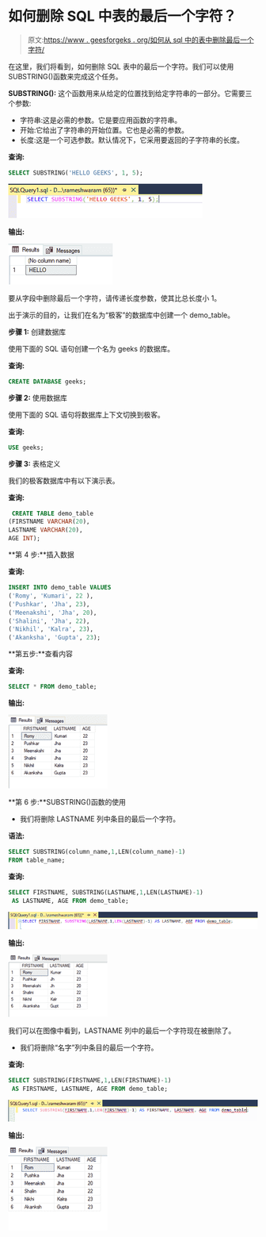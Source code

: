 # 如何删除 SQL 中表的最后一个字符？

> 原文:[https://www . geesforgeks . org/如何从 sql 中的表中删除最后一个字符/](https://www.geeksforgeeks.org/how-to-remove-the-last-character-from-a-table-in-sql/)

在这里，我们将看到，如何删除 SQL 表中的最后一个字符。我们可以使用 SUBSTRING()函数来完成这个任务。

**SUBSTRING():** 这个函数用来从给定的位置找到给定字符串的一部分。它需要三个参数:

*   字符串:这是必需的参数。它是要应用函数的字符串。
*   开始:它给出了字符串的开始位置。它也是必需的参数。
*   长度:这是一个可选参数。默认情况下，它采用要返回的子字符串的长度。

**查询:**

```sql
SELECT SUBSTRING('HELLO GEEKS', 1, 5);
```

![](img/6e720625008ab9221d28c0497a091fd7.png)

**输出:**

![](img/59b6fe1d02d84359dad6e15f0c447b02.png)

要从字段中删除最后一个字符，请传递长度参数，使其比总长度小 1。

出于演示的目的，让我们在名为“极客”的数据库中创建一个 demo_table。

**步骤 1:** 创建数据库

使用下面的 SQL 语句创建一个名为 geeks 的数据库。

**查询:**

```sql
CREATE DATABASE geeks;
```

**步骤 2:** 使用数据库

使用下面的 SQL 语句将数据库上下文切换到极客。

**查询:**

```sql
USE geeks;
```

**步骤 3:** 表格定义

我们的极客数据库中有以下演示表。

**查询:**

```sql
 CREATE TABLE demo_table
(FIRSTNAME VARCHAR(20),
LASTNAME VARCHAR(20),
AGE INT);
```

**第 4 步:**插入数据

**查询:**

```sql
INSERT INTO demo_table VALUES
('Romy', 'Kumari', 22 ),
('Pushkar', 'Jha', 23),  
('Meenakshi', 'Jha', 20),
('Shalini', 'Jha', 22),
('Nikhil', 'Kalra', 23),
('Akanksha', 'Gupta', 23);
```

**第五步:**查看内容

**查询:**

```sql
SELECT * FROM demo_table;
```

**输出:**

![](img/da721029b8453c83a9231bd4acb4a761.png)

**第 6 步:**SUBSTRING()函数的使用

*   我们将删除 LASTNAME 列中条目的最后一个字符。

**语法:**

```sql
SELECT SUBSTRING(column_name,1,LEN(column_name)-1) 
FROM table_name;
```

**查询:**

```sql
SELECT FIRSTNAME, SUBSTRING(LASTNAME,1,LEN(LASTNAME)-1)
 AS LASTNAME, AGE FROM demo_table;
```

![](img/3f7d779a1ed4df7ef92f4cf2b1a252db.png)

**输出:**

![](img/c06a1081e70703e6e7de1cc4300c5716.png)

我们可以在图像中看到，LASTNAME 列中的最后一个字符现在被删除了。

*   我们将删除“名字”列中条目的最后一个字符。

**查询:**

```sql
SELECT SUBSTRING(FIRSTNAME,1,LEN(FIRSTNAME)-1)
 AS FIRSTNAME, LASTNAME, AGE FROM demo_table;
```

![](img/6f9d74ecd70d9e8d8a43c0e649088a54.png)

**输出:**

![](img/47b291cdcd6e201e8c68365e9ef9eca1.png)